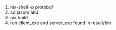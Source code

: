 1. nix-shell -p protobuf
2. cd jason/lab3
3. nix build
4. run client_exe and server_exe found in result/bin